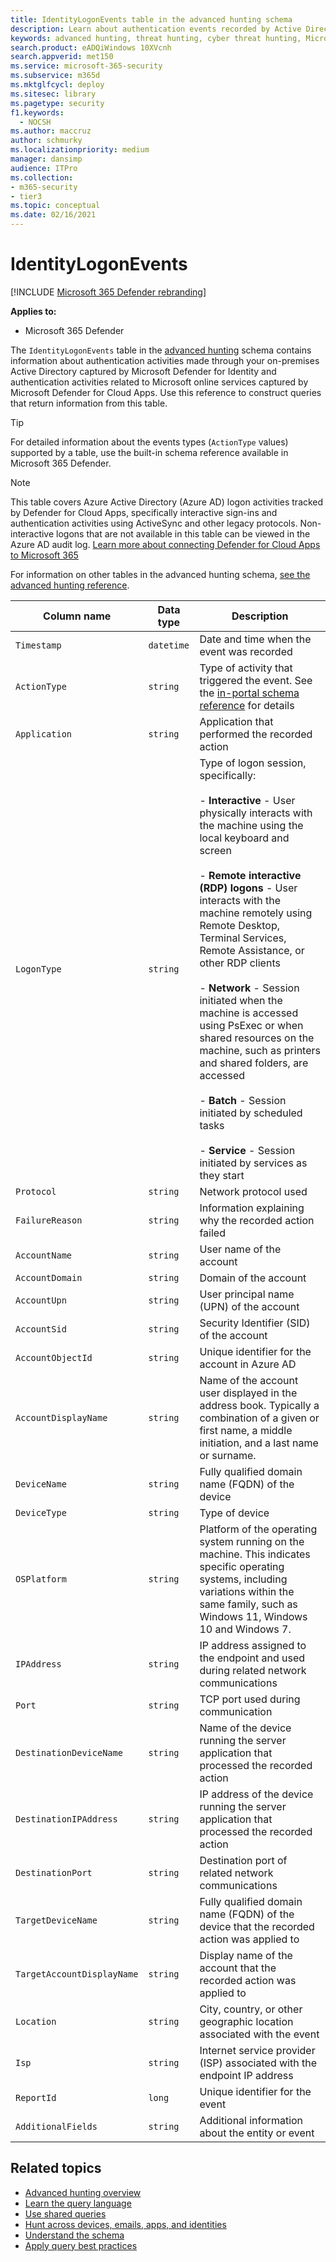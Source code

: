 ```yaml
---
title: IdentityLogonEvents table in the advanced hunting schema
description: Learn about authentication events recorded by Active Directory in the IdentityLogonEvents table of the advanced hunting schema
keywords: advanced hunting, threat hunting, cyber threat hunting, Microsoft 365 Defender, microsoft 365, m365, search, query, telemetry, schema reference, kusto, table, column, data type, description, IdentityLogonEvents, Azure AD, Active Directory, Microsoft Defender for Identity, identities
search.product: eADQiWindows 10XVcnh
search.appverid: met150
ms.service: microsoft-365-security
ms.subservice: m365d
ms.mktglfcycl: deploy
ms.sitesec: library
ms.pagetype: security
f1.keywords: 
  - NOCSH
ms.author: maccruz
author: schmurky
ms.localizationpriority: medium
manager: dansimp
audience: ITPro
ms.collection: 
- m365-security
- tier3
ms.topic: conceptual
ms.date: 02/16/2021
---
```


# IdentityLogonEvents

[!INCLUDE [Microsoft 365 Defender rebranding](../includes/microsoft-defender.md)]


**Applies to:**
- Microsoft 365 Defender

The `IdentityLogonEvents` table in the [advanced hunting](advanced-hunting-overview.md) schema contains information about authentication activities made through your on-premises Active Directory captured by Microsoft Defender for Identity and authentication activities related to Microsoft online services captured by Microsoft Defender for Cloud Apps. Use this reference to construct queries that return information from this table.

>[!TIP]
> For detailed information about the events types (`ActionType` values) supported by a table, use the built-in schema reference available in Microsoft 365 Defender.

>[!NOTE]
>This table covers Azure Active Directory (Azure AD) logon activities tracked by Defender for Cloud Apps, specifically interactive sign-ins and authentication activities using ActiveSync and other legacy protocols. Non-interactive logons that are not available in this table can be viewed in the Azure AD audit log. [Learn more about connecting Defender for Cloud Apps to Microsoft 365](/cloud-app-security/connect-office-365-to-microsoft-cloud-app-security)

For information on other tables in the advanced hunting schema, [see the advanced hunting reference](advanced-hunting-schema-tables.md).

| Column name | Data type | Description |
|-------------|-----------|-------------|
| `Timestamp` | `datetime` | Date and time when the event was recorded |
| `ActionType` | `string` | Type of activity that triggered the event. See the [in-portal schema reference](advanced-hunting-schema-tables.md?#get-schema-information-in-the-security-center) for details |
| `Application` | `string` | Application that performed the recorded action |
| `LogonType` | `string` | Type of logon session, specifically:<br><br> - **Interactive** - User physically interacts with the machine using the local keyboard and screen<br><br> - **Remote interactive (RDP) logons** - User interacts with the machine remotely using Remote Desktop, Terminal Services, Remote Assistance, or other RDP clients<br><br> - **Network** - Session initiated when the machine is accessed using PsExec or when shared resources on the machine, such as printers and shared folders, are accessed<br><br> - **Batch** - Session initiated by scheduled tasks<br><br> - **Service** - Session initiated by services as they start |
| `Protocol` | `string` | Network protocol used |
| `FailureReason` | `string` | Information explaining why the recorded action failed |
| `AccountName` | `string` | User name of the account |
| `AccountDomain` | `string` | Domain of the account |
| `AccountUpn` | `string` | User principal name (UPN) of the account |
| `AccountSid` | `string` | Security Identifier (SID) of the account |
| `AccountObjectId` | `string` | Unique identifier for the account in Azure AD |
| `AccountDisplayName` | `string` | Name of the account user displayed in the address book. Typically a combination of a given or first name, a middle initiation, and a last name or surname. |
| `DeviceName` | `string` | Fully qualified domain name (FQDN) of the device |
| `DeviceType` | `string` | Type of device |
| `OSPlatform` | `string` | Platform of the operating system running on the machine. This indicates specific operating systems, including variations within the same family, such as Windows 11, Windows 10 and Windows 7. |
| `IPAddress` | `string` | IP address assigned to the endpoint and used during related network communications |
| `Port` | `string` | TCP port used during communication |
| `DestinationDeviceName` | `string` | Name of the device running the server application that processed the recorded action |
| `DestinationIPAddress` | `string` | IP address of the device running the server application that processed the recorded action |
| `DestinationPort` | `string` | Destination port of related network communications |
| `TargetDeviceName` | `string` | Fully qualified domain name (FQDN) of the device that the recorded action was applied to |
| `TargetAccountDisplayName` | `string` | Display name of the account that the recorded action was applied to |
| `Location` | `string` | City, country, or other geographic location associated with the event |
| `Isp` | `string` | Internet service provider (ISP) associated with the endpoint IP address |
| `ReportId` | `long` | Unique identifier for the event |
| `AdditionalFields` | `string` | Additional information about the entity or event |

## Related topics
- [Advanced hunting overview](advanced-hunting-overview.md)
- [Learn the query language](advanced-hunting-query-language.md)
- [Use shared queries](advanced-hunting-shared-queries.md)
- [Hunt across devices, emails, apps, and identities](advanced-hunting-query-emails-devices.md)
- [Understand the schema](advanced-hunting-schema-tables.md)
- [Apply query best practices](advanced-hunting-best-practices.md)
